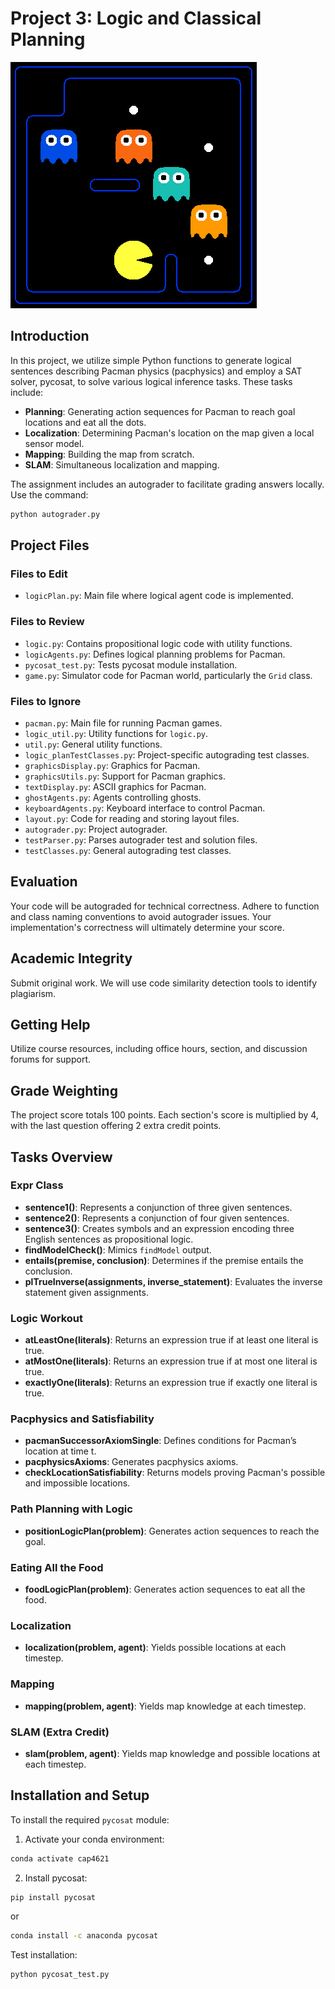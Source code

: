 
# Project 3: Logic and Classical Planning

![Packman Image](image.png)

## Introduction

In this project, we utilize simple Python functions to generate logical sentences describing Pacman physics (pacphysics) and employ a SAT solver, pycosat, to solve various logical inference tasks. These tasks include:
- **Planning**: Generating action sequences for Pacman to reach goal locations and eat all the dots.
- **Localization**: Determining Pacman's location on the map given a local sensor model.
- **Mapping**: Building the map from scratch.
- **SLAM**: Simultaneous localization and mapping.

The assignment includes an autograder to facilitate grading answers locally. Use the command:
```sh
python autograder.py
```

## Project Files

### Files to Edit
- `logicPlan.py`: Main file where logical agent code is implemented.

### Files to Review
- `logic.py`: Contains propositional logic code with utility functions.
- `logicAgents.py`: Defines logical planning problems for Pacman.
- `pycosat_test.py`: Tests pycosat module installation.
- `game.py`: Simulator code for Pacman world, particularly the `Grid` class.

### Files to Ignore
- `pacman.py`: Main file for running Pacman games.
- `logic_util.py`: Utility functions for `logic.py`.
- `util.py`: General utility functions.
- `logic_planTestClasses.py`: Project-specific autograding test classes.
- `graphicsDisplay.py`: Graphics for Pacman.
- `graphicsUtils.py`: Support for Pacman graphics.
- `textDisplay.py`: ASCII graphics for Pacman.
- `ghostAgents.py`: Agents controlling ghosts.
- `keyboardAgents.py`: Keyboard interface to control Pacman.
- `layout.py`: Code for reading and storing layout files.
- `autograder.py`: Project autograder.
- `testParser.py`: Parses autograder test and solution files.
- `testClasses.py`: General autograding test classes.

## Evaluation

Your code will be autograded for technical correctness. Adhere to function and class naming conventions to avoid autograder issues. Your implementation's correctness will ultimately determine your score. 

## Academic Integrity

Submit original work. We will use code similarity detection tools to identify plagiarism.

## Getting Help

Utilize course resources, including office hours, section, and discussion forums for support.

## Grade Weighting

The project score totals 100 points. Each section's score is multiplied by 4, with the last question offering 2 extra credit points.

## Tasks Overview

### Expr Class

- **sentence1()**: Represents a conjunction of three given sentences.
- **sentence2()**: Represents a conjunction of four given sentences.
- **sentence3()**: Creates symbols and an expression encoding three English sentences as propositional logic.
- **findModelCheck()**: Mimics `findModel` output.
- **entails(premise, conclusion)**: Determines if the premise entails the conclusion.
- **plTrueInverse(assignments, inverse_statement)**: Evaluates the inverse statement given assignments.

### Logic Workout

- **atLeastOne(literals)**: Returns an expression true if at least one literal is true.
- **atMostOne(literals)**: Returns an expression true if at most one literal is true.
- **exactlyOne(literals)**: Returns an expression true if exactly one literal is true.

### Pacphysics and Satisfiability

- **pacmanSuccessorAxiomSingle**: Defines conditions for Pacman’s location at time t.
- **pacphysicsAxioms**: Generates pacphysics axioms.
- **checkLocationSatisfiability**: Returns models proving Pacman's possible and impossible locations.

### Path Planning with Logic

- **positionLogicPlan(problem)**: Generates action sequences to reach the goal.

### Eating All the Food

- **foodLogicPlan(problem)**: Generates action sequences to eat all the food.

### Localization

- **localization(problem, agent)**: Yields possible locations at each timestep.

### Mapping

- **mapping(problem, agent)**: Yields map knowledge at each timestep.

### SLAM (Extra Credit)

- **slam(problem, agent)**: Yields map knowledge and possible locations at each timestep.

## Installation and Setup

To install the required `pycosat` module:
1. Activate your conda environment:
```sh
conda activate cap4621
```
2. Install pycosat:
```sh
pip install pycosat
```
or
```sh
conda install -c anaconda pycosat
```

Test installation:
```sh
python pycosat_test.py
```
